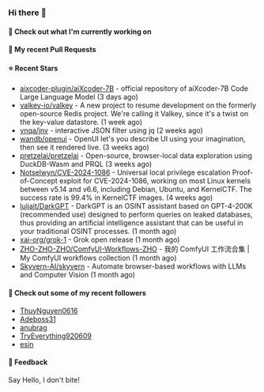 ### Hi there 👋

#### 👷 Check out what I'm currently working on

#### 🔨 My recent Pull Requests


#### ⭐ Recent Stars

- [aixcoder-plugin/aiXcoder-7B](https://github.com/aixcoder-plugin/aiXcoder-7B) - official repository of aiXcoder-7B Code Large Language Model (3 days ago)
- [valkey-io/valkey](https://github.com/valkey-io/valkey) - A new project to resume development on the formerly open-source Redis project. We&#39;re calling it Valkey, since it&#39;s a twist on the key-value datastore. (1 week ago)
- [ynqa/jnv](https://github.com/ynqa/jnv) - interactive JSON filter using jq (2 weeks ago)
- [wandb/openui](https://github.com/wandb/openui) - OpenUI let&#39;s you describe UI using your imagination, then see it rendered live. (3 weeks ago)
- [pretzelai/pretzelai](https://github.com/pretzelai/pretzelai) - Open-source, browser-local data exploration using DuckDB-Wasm and PRQL (3 weeks ago)
- [Notselwyn/CVE-2024-1086](https://github.com/Notselwyn/CVE-2024-1086) - Universal local privilege escalation Proof-of-Concept exploit for CVE-2024-1086, working on most Linux kernels between v5.14 and v6.6, including Debian, Ubuntu, and KernelCTF. The success rate is 99.4% in KernelCTF images. (4 weeks ago)
- [luijait/DarkGPT](https://github.com/luijait/DarkGPT) - DarkGPT is an OSINT assistant based on GPT-4-200K (recommended use) designed to perform queries on leaked databases, thus providing an artificial intelligence assistant that can be useful in your traditional OSINT processes. (1 month ago)
- [xai-org/grok-1](https://github.com/xai-org/grok-1) - Grok open release (1 month ago)
- [ZHO-ZHO-ZHO/ComfyUI-Workflows-ZHO](https://github.com/ZHO-ZHO-ZHO/ComfyUI-Workflows-ZHO) - 我的 ComfyUI 工作流合集 | My ComfyUI workflows collection (1 month ago)
- [Skyvern-AI/skyvern](https://github.com/Skyvern-AI/skyvern) - Automate browser-based workflows with LLMs and Computer Vision (1 month ago)

#### 👯 Check out some of my recent followers

- [ThuyNguyen0616](https://github.com/ThuyNguyen0616)
- [Adeboss31](https://github.com/Adeboss31)
- [anubrag](https://github.com/anubrag)
- [TryEverything920609](https://github.com/TryEverything920609)
- [esin](https://github.com/esin)

#### 💬 Feedback

Say Hello, I don't bite!